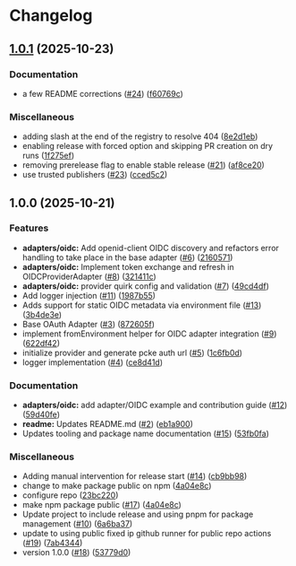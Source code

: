 # Changelog

## [1.0.1](https://github.com/heroku/oauth-provider-adapters-for-mcp/compare/oauth-provider-adapters-for-mcp-v1.0.0...oauth-provider-adapters-for-mcp-v1.0.1) (2025-10-23)


### Documentation

* a few README corrections ([#24](https://github.com/heroku/oauth-provider-adapters-for-mcp/issues/24)) ([f60769c](https://github.com/heroku/oauth-provider-adapters-for-mcp/commit/f60769ccad24f48c8a59904f2dd60b503d9f59df))


### Miscellaneous

* adding slash at the end of the registry to resolve 404 ([8e2d1eb](https://github.com/heroku/oauth-provider-adapters-for-mcp/commit/8e2d1eb53f01b5c43aefc3663f2d3f4e7245ffda))
* enabling release with forced option and skipping PR creation on dry runs ([1f275ef](https://github.com/heroku/oauth-provider-adapters-for-mcp/commit/1f275efe176a50252c1ad931672079d71faadf76))
* removing prerelease flag to enable stable release ([#21](https://github.com/heroku/oauth-provider-adapters-for-mcp/issues/21)) ([af8ce20](https://github.com/heroku/oauth-provider-adapters-for-mcp/commit/af8ce2037bce1d7f1f0738c2fc472a4bcb5c8b74))
* use trusted publishers ([#23](https://github.com/heroku/oauth-provider-adapters-for-mcp/issues/23)) ([cced5c2](https://github.com/heroku/oauth-provider-adapters-for-mcp/commit/cced5c284b7e8cacdc72e8ab1035f6076f943a52))

## 1.0.0 (2025-10-21)

### Features

- **adapters/oidc:** Add openid-client OIDC discovery and refactors error
  handling to take place in the base adapter
  ([#6](https://github.com/heroku/oauth-provider-adapters-for-mcp/issues/6))
  ([2160571](https://github.com/heroku/oauth-provider-adapters-for-mcp/commit/2160571cfb801c13bbf19e25749937a8113405dd))
- **adapters/oidc:** Implement token exchange and refresh in OIDCProviderAdapter
  ([#8](https://github.com/heroku/oauth-provider-adapters-for-mcp/issues/8))
  ([321411c](https://github.com/heroku/oauth-provider-adapters-for-mcp/commit/321411c5c5c399eac77c164efdf81fafe5a8ef4d))
- **adapters/oidc:** provider quirk config and validation
  ([#7](https://github.com/heroku/oauth-provider-adapters-for-mcp/issues/7))
  ([49cd4df](https://github.com/heroku/oauth-provider-adapters-for-mcp/commit/49cd4dff575c632e7491fbf3143dd5c3f9e2b97c))
- Add logger injection
  ([#11](https://github.com/heroku/oauth-provider-adapters-for-mcp/issues/11))
  ([1987b55](https://github.com/heroku/oauth-provider-adapters-for-mcp/commit/1987b5563d39d33e555467f8b5f2edaa6ab7deff))
- Adds support for static OIDC metadata via environment file
  ([#13](https://github.com/heroku/oauth-provider-adapters-for-mcp/issues/13))
  ([3b4de3e](https://github.com/heroku/oauth-provider-adapters-for-mcp/commit/3b4de3e6c71b5361a689464725d98099deb0bc2c))
- Base OAuth Adapter
  ([#3](https://github.com/heroku/oauth-provider-adapters-for-mcp/issues/3))
  ([872605f](https://github.com/heroku/oauth-provider-adapters-for-mcp/commit/872605f5980c3762ae24b1eb3d9524584d782a50))
- implement fromEnvironment helper for OIDC adapter integration
  ([#9](https://github.com/heroku/oauth-provider-adapters-for-mcp/issues/9))
  ([622df42](https://github.com/heroku/oauth-provider-adapters-for-mcp/commit/622df423215904cd900a5d79dda8329a44c5d5ca))
- initialize provider and generate pcke auth url
  ([#5](https://github.com/heroku/oauth-provider-adapters-for-mcp/issues/5))
  ([1c6fb0d](https://github.com/heroku/oauth-provider-adapters-for-mcp/commit/1c6fb0d576da1ca65eadf509f37f9d143e999174))
- logger implementation
  ([#4](https://github.com/heroku/oauth-provider-adapters-for-mcp/issues/4))
  ([ce8d41d](https://github.com/heroku/oauth-provider-adapters-for-mcp/commit/ce8d41d1e7af2380f6fdc8938b1dd02bcd0dd3eb))

### Documentation

- **adapters/oidc:** add adapter/OIDC example and contribution guide
  ([#12](https://github.com/heroku/oauth-provider-adapters-for-mcp/issues/12))
  ([59d40fe](https://github.com/heroku/oauth-provider-adapters-for-mcp/commit/59d40fee791cda20dd68f85dbc7e5afb52b1e102))
- **readme:** Updates README.md
  ([#2](https://github.com/heroku/oauth-provider-adapters-for-mcp/issues/2))
  ([eb1a900](https://github.com/heroku/oauth-provider-adapters-for-mcp/commit/eb1a90099beccb7ffa9664b7c2e727aec77aa521))
- Updates tooling and package name documentation
  ([#15](https://github.com/heroku/oauth-provider-adapters-for-mcp/issues/15))
  ([53fb0fa](https://github.com/heroku/oauth-provider-adapters-for-mcp/commit/53fb0fa94264ce1771d7a93b5f78de4c66ab4c8d))

### Miscellaneous

- Adding manual intervention for release start
  ([#14](https://github.com/heroku/oauth-provider-adapters-for-mcp/issues/14))
  ([cb9bb98](https://github.com/heroku/oauth-provider-adapters-for-mcp/commit/cb9bb98c0c17cecb61da7f2d39ba62f0b1d74048))
- change to make package public on npm
  ([4a04e8c](https://github.com/heroku/oauth-provider-adapters-for-mcp/commit/4a04e8cc135cca1bbc06c0ea9ace321eef19beca))
- configure repo
  ([23bc220](https://github.com/heroku/oauth-provider-adapters-for-mcp/commit/23bc220c8e0699e2cf40704a2eb61fe013608c2d))
- make npm package public
  ([#17](https://github.com/heroku/oauth-provider-adapters-for-mcp/issues/17))
  ([4a04e8c](https://github.com/heroku/oauth-provider-adapters-for-mcp/commit/4a04e8cc135cca1bbc06c0ea9ace321eef19beca))
- Update project to include release and using pnpm for package management
  ([#10](https://github.com/heroku/oauth-provider-adapters-for-mcp/issues/10))
  ([6a6ba37](https://github.com/heroku/oauth-provider-adapters-for-mcp/commit/6a6ba373d46731419d1b2ad4a7820ca864d97257))
- update to using public fixed ip github runner for public repo actions
  ([#19](https://github.com/heroku/oauth-provider-adapters-for-mcp/issues/19))
  ([7ab4344](https://github.com/heroku/oauth-provider-adapters-for-mcp/commit/7ab4344baa505023e99eaf2d8c098dcefd238ef8))
- version 1.0.0
  ([#18](https://github.com/heroku/oauth-provider-adapters-for-mcp/issues/18))
  ([53779d0](https://github.com/heroku/oauth-provider-adapters-for-mcp/commit/53779d0b4d072283ce41c914e87c1b97c7d66e98))
